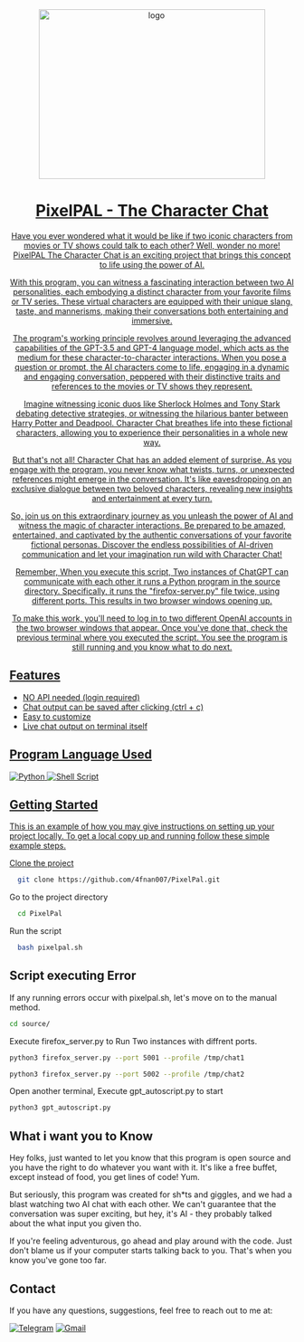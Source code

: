 <div align="center">
<a href="https://github.com/4fnan007/PixelPal">
     <a href="https://github.com/4fnan007/PixelPal"><img src="https://i.ibb.co/Lvmz5Lt/catbird-image-1-removebg-preview.png" width="400" height="300" alt="logo" </a>
<h1 align=center> PixelPAL - The Character Chat </h1>

Have you ever wondered what it would be like if two iconic characters from movies or TV shows could talk to each other? Well, wonder no more! PixelPAL The Character Chat is an exciting project that brings this concept to life using the power of AI.

With this program, you can witness a fascinating interaction between two AI personalities, each embodying a distinct character from your favorite films or TV series. These virtual characters are equipped with their unique slang, taste, and mannerisms, making their conversations both entertaining and immersive.

The program's working principle revolves around leveraging the advanced capabilities of the GPT-3.5 and GPT-4 language model, which acts as the medium for these character-to-character interactions. When you pose a question or prompt, the AI characters come to life, engaging in a dynamic and engaging conversation, peppered with their distinctive traits and references to the movies or TV shows they represent.

Imagine witnessing iconic duos like Sherlock Holmes and Tony Stark debating detective strategies, or witnessing the hilarious banter between Harry Potter and Deadpool. Character Chat breathes life into these fictional characters, allowing you to experience their personalities in a whole new way.

But that's not all! Character Chat has an added element of surprise. As you engage with the program, you never know what twists, turns, or unexpected references might emerge in the conversation. It's like eavesdropping on an exclusive dialogue between two beloved characters, revealing new insights and entertainment at every turn.

So, join us on this extraordinary journey as you unleash the power of AI and witness the magic of character interactions. Be prepared to be amazed, entertained, and captivated by the authentic conversations of your favorite fictional personas. Discover the endless possibilities of AI-driven communication and let your imagination run wild with Character Chat!

Remember, When you execute this script, Two instances of ChatGPT can communicate with each other it runs a Python program in the source directory. Specifically, it runs the "firefox-server.py" file twice, using different ports. This results in two browser windows opening up.

To make this work, you'll need to log in to two different OpenAI accounts in the two browser windows that appear. Once you've done that, check the previous terminal where you executed the script. You see the program is still running and you know what to do next.

</div>


## Features

- NO API needed (login required) 
- Chat output can be saved after clicking (ctrl + c)
- Easy to customize
- Live chat output on terminal itself    
    
## Program Language Used    
![Python](https://img.shields.io/badge/python-3670A0?style=for-the-badge&logo=python&logoColor=ffdd54) ![Shell Script](https://img.shields.io/badge/shell_script-%23121011.svg?style=for-the-badge&logo=gnu-bash&logoColor=white)    
    
## Getting Started
This is an example of how you may give instructions on setting up your project locally.
To get a local copy up and running follow these simple example steps.
    
Clone the project

```bash
  git clone https://github.com/4fnan007/PixelPal.git
```

Go to the project directory

```bash
  cd PixelPal
```

Run the script

```bash
  bash pixelpal.sh
```



## Script executing Error

If any running errors occur with pixelpal.sh, let's move on to the manual method.

```bash
cd source/  
```
Execute firefox_server.py to Run Two instances with diffrent ports.

```bash
python3 firefox_server.py --port 5001 --profile /tmp/chat1
```
```bash
python3 firefox_server.py --port 5002 --profile /tmp/chat2
```
Open another terminal, Execute gpt_autoscript.py to start
```bash
python3 gpt_autoscript.py
```
## What i want you to Know

Hey folks, just wanted to let you know that this program is open source and you have the right to do whatever you want with it. It's like a free buffet, except instead of food, you get lines of code! Yum.

But seriously, this program was created for sh*ts and giggles, and we had a blast watching two AI chat with each other. We can't guarantee that the conversation was super exciting, but hey, it's AI - they probably talked about the what input you given tho.

If you're feeling adventurous, go ahead and play around with the code. Just don't blame us if your computer starts talking back to you. That's when you know you've gone too far.

    
## Contact

If you have any questions, suggestions, feel free to reach out to me at:
    
[![Telegram](https://img.shields.io/badge/Telegram-%232CA5E0.svg?logo=Telegram&logoColor=white)](https://t.me/afnan007) [![Gmail](https://img.shields.io/badge/Gmail-%23D14836.svg?logo=Gmail&logoColor=white)](mailto:amanoythegreter232500@gmail.com)
